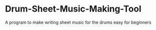 Drum-Sheet-Music-Making-Tool
============================

A program to make writing sheet music for the drums easy for beginners
